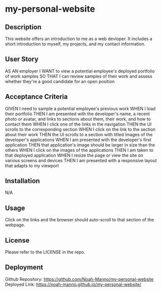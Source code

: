 # my-personal-website

## Description
This website offers an introduction to me as a web devloper. It includes a short introduction to myself, my projects, and my contact information. 

## User Story

AS AN employer
I WANT to view a potential employee's deployed portfolio of work samples
SO THAT I can review samples of their work and assess whether they're a good candidate for an open position

## Acceptance Criteria

GIVEN I need to sample a potential employee's previous work
WHEN I load their portfolio
THEN I am presented with the developer's name, a recent photo or avatar, and links to sections about them, their work, and how to contact them
WHEN I click one of the links in the navigation
THEN the UI scrolls to the corresponding section
WHEN I click on the link to the section about their work
THEN the UI scrolls to a section with titled images of the developer's applications
WHEN I am presented with the developer's first application
THEN that application's image should be larger in size than the others
WHEN I click on the images of the applications
THEN I am taken to that deployed application
WHEN I resize the page or view the site on various screens and devices
THEN I am presented with a responsive layout that adapts to my viewport


## Installation

N/A

## Usage

Click on the links and the browser should auto-scroll to that section of the webpage. 

## License

Please refer to the LICENSE in the repo. 

## Deployment

Github Repository: https://github.com/Noah-Manno/my-personal-website
Deployed Link: https://noah-manno.github.io/my-personal-website/
